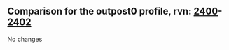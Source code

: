 ## Comparison for the outpost0 profile, rvn: [2400](https://github.com/PRO100KatYT/FortniteProfileRevisions/tree/main/profiles/outpost0/2400%20outpost0.json)-[2402](https://github.com/PRO100KatYT/FortniteProfileRevisions/tree/main/profiles/outpost0/2402%20outpost0.json)

No changes
